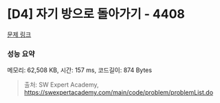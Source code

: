 # [D4] 자기 방으로 돌아가기 - 4408 

[문제 링크](https://swexpertacademy.com/main/code/problem/problemDetail.do?contestProbId=AWNcJ2sapZMDFAV8) 

### 성능 요약

메모리: 62,508 KB, 시간: 157 ms, 코드길이: 874 Bytes



> 출처: SW Expert Academy, https://swexpertacademy.com/main/code/problem/problemList.do